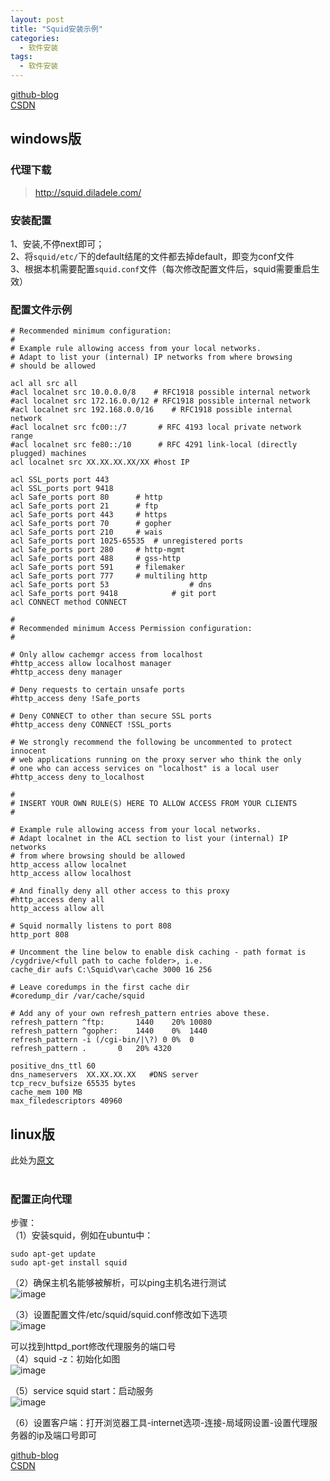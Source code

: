 ```yaml
---
layout: post
title: "Squid安装示例"
categories:
  - 软件安装
tags:
  - 软件安装
---
```


[github-blog](https://xftony.github.io)      
[CSDN](https://blog.csdn.net/xftony)    

## windows版
### 代理下载    
>http://squid.diladele.com/    
 
### 安装配置     
1、安装,不停next即可；   
2、将`squid/etc/`下的default结尾的文件都去掉default，即变为conf文件   
3、根据本机需要配置`squid.conf`文件（每次修改配置文件后，squid需要重启生效）  

### 配置文件示例   

	# Recommended minimum configuration:
	#
	# Example rule allowing access from your local networks.
	# Adapt to list your (internal) IP networks from where browsing
	# should be allowed
	
	acl all src all
	#acl localnet src 10.0.0.0/8	# RFC1918 possible internal network
	#acl localnet src 172.16.0.0/12	# RFC1918 possible internal network
	#acl localnet src 192.168.0.0/16	# RFC1918 possible internal network
	#acl localnet src fc00::/7       # RFC 4193 local private network range
	#acl localnet src fe80::/10      # RFC 4291 link-local (directly plugged) machines
	acl localnet src XX.XX.XX.XX/XX #host IP
	
	acl SSL_ports port 443
	acl SSL_ports port 9418
	acl Safe_ports port 80		# http
	acl Safe_ports port 21		# ftp
	acl Safe_ports port 443		# https
	acl Safe_ports port 70		# gopher
	acl Safe_ports port 210		# wais
	acl Safe_ports port 1025-65535	# unregistered ports
	acl Safe_ports port 280		# http-mgmt
	acl Safe_ports port 488		# gss-http
	acl Safe_ports port 591		# filemaker
	acl Safe_ports port 777		# multiling http
	acl Safe_ports port 53                  # dns
	acl Safe_ports port 9418            # git port
	acl CONNECT method CONNECT
	
	#
	# Recommended minimum Access Permission configuration:
	#
	
	# Only allow cachemgr access from localhost
	#http_access allow localhost manager
	#http_access deny manager
	
	# Deny requests to certain unsafe ports
	#http_access deny !Safe_ports
	
	# Deny CONNECT to other than secure SSL ports
	#http_access deny CONNECT !SSL_ports
	
	# We strongly recommend the following be uncommented to protect innocent
	# web applications running on the proxy server who think the only
	# one who can access services on "localhost" is a local user
	#http_access deny to_localhost
	
	#
	# INSERT YOUR OWN RULE(S) HERE TO ALLOW ACCESS FROM YOUR CLIENTS
	#
	
	# Example rule allowing access from your local networks.
	# Adapt localnet in the ACL section to list your (internal) IP networks
	# from where browsing should be allowed
	http_access allow localnet
	http_access allow localhost
	
	# And finally deny all other access to this proxy
	#http_access deny all
	http_access allow all 
	
	# Squid normally listens to port 808
	http_port 808
	
	# Uncomment the line below to enable disk caching - path format is /cygdrive/<full path to cache folder>, i.e.
	cache_dir aufs C:\Squid\var\cache 3000 16 256
		
	# Leave coredumps in the first cache dir
	#coredump_dir /var/cache/squid
	
	# Add any of your own refresh_pattern entries above these.
	refresh_pattern ^ftp:		1440	20%	10080
	refresh_pattern ^gopher:	1440	0%	1440
	refresh_pattern -i (/cgi-bin/|\?) 0	0%	0
	refresh_pattern .		0	20%	4320	
	
	positive_dns_ttl 60 
	dns_nameservers  XX.XX.XX.XX   #DNS server
	tcp_recv_bufsize 65535 bytes 
	cache_mem 100 MB 
	max_filedescriptors 40960


## linux版    

此处为[原文](http://blog.sina.com.cn/s/blog_bd846d6e0101ecqe.html)  
 
### 配置正向代理     
步骤：   
（1）安装squid，例如在ubuntu中：    

	sudo apt-get update
	sudo apt-get install squid

（2）确保主机名能够被解析，可以ping主机名进行测试   
    ![image](https://raw.githubusercontent.com/xftony/xftony.github.io/master/_image/20180426-squid-1.png)

（3）设置配置文件/etc/squid/squid.conf修改如下选项   
    ![image](https://raw.githubusercontent.com/xftony/xftony.github.io/master/_image/20180426-squid-2.png)

可以找到httpd_port修改代理服务的端口号   
（4）squid -z：初始化如图   
    ![image](https://raw.githubusercontent.com/xftony/xftony.github.io/master/_image/20180426-squid-3.png)

（5）service squid start：启动服务  
    ![image](https://raw.githubusercontent.com/xftony/xftony.github.io/master/_image/20180426-squid-4.png)

（6）设置客户端：打开浏览器工具-internet选项-连接-局域网设置-设置代理服务器的ip及端口号即可

[github-blog](https://xftony.github.io)      
[CSDN](https://blog.csdn.net/xftony)    